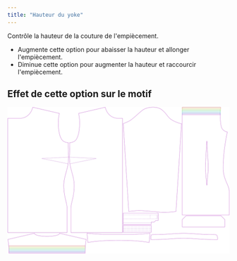 ```yaml
---
title: "Hauteur du yoke"
---
```


Contrôle la hauteur de la couture de l'empiècement.

- Augmente cette option pour abaisser la hauteur et allonger l'empiècement.
- Diminue cette option pour augmenter la hauteur et raccourcir l'empiècement.

## Effet de cette option sur le motif

![Cette image montre l'effet de cette option en superposant plusieurs variantes qui ont une valeur différente pour cette option](simone_yokeheight_sample.svg "Effet de cette option sur le motif")
